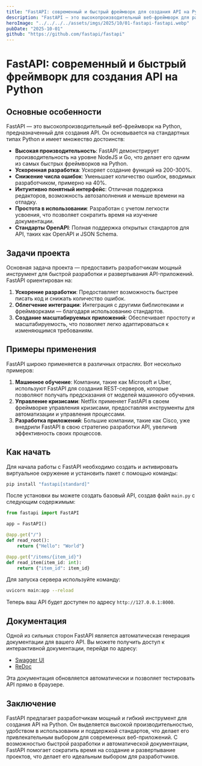 ```yaml
---
title: "FastAPI: современный и быстрый фреймворк для создания API на Python"
description: "FastAPI — это высокопроизводительный веб-фреймворк для разработки API на Python, обеспечивающий простоту в изучении и быструю разработку."
heroImage: "../../../../assets/imgs/2025/10/01-fastapi-fastapi.webp"
pubDate: "2025-10-01"
github: "https://github.com/fastapi/fastapi"
---
```


# FastAPI: современный и быстрый фреймворк для создания API на Python

## Основные особенности

FastAPI — это высокопроизводительный веб-фреймворк на Python, предназначенный для создания API. Он основывается на стандартных типах Python и имеет множество достоинств:

- **Высокая производительность**: FastAPI демонстрирует производительность на уровне NodeJS и Go, что делает его одним из самых быстрых фреймворков на Python.
- **Ускоренная разработка**: Ускоряет создание функций на 200-300%.
- **Снижение числа ошибок**: Уменьшает количество ошибок, вводимых разработчиком, примерно на 40%.
- **Интуитивно понятный интерфейс**: Отличная поддержка редакторов, возможность автозаполнения и меньше времени на отладку.
- **Простота в использовании**: Разработан с учетом легкости усвоения, что позволяет сократить время на изучение документации.
- **Стандарты OpenAPI**: Полная поддержка открытых стандартов для API, таких как OpenAPI и JSON Schema.

## Задачи проекта

Основная задача проекта — предоставить разработчикам мощный инструмент для быстрой разработки и развертывания API-приложений. FastAPI ориентирован на:

1. **Ускорение разработки**: Предоставляет возможность быстрее писать код и снижать количество ошибок.
2. **Облегчение интеграции**: Интеграция с другими библиотеками и фреймворками — благодаря использованию стандартов.
3. **Создание масштабируемых приложений**: Обеспечивает простоту и масштабируемость, что позволяет легко адаптироваться к изменяющимся требованиям.

## Примеры применения

FastAPI широко применяется в различных отраслях. Вот несколько примеров:

1. **Машинное обучение**: Компании, такие как Microsoft и Uber, используют FastAPI для создания REST-серверов, которые позволяют получать предсказания от моделей машинного обучения.
2. **Управление кризисами**: Netflix применяет FastAPI в своем фреймворке управления кризисами, предоставляя инструменты для автоматизации и управления процессами.
3. **Разработка приложений**: Большие компании, такие как Cisco, уже внедрили FastAPI в свою стратегию разработки API, увеличив эффективность своих процессов.

## Как начать

Для начала работы с FastAPI необходимо создать и активировать виртуальное окружение и установить пакет с помощью команды:

```bash
pip install "fastapi[standard]"
```

После установки вы можете создать базовый API, создав файл `main.py` с следующим содержимым:

```python
from fastapi import FastAPI

app = FastAPI()

@app.get("/")
def read_root():
    return {"Hello": "World"}

@app.get("/items/{item_id}")
def read_item(item_id: int):
    return {"item_id": item_id}
```

Для запуска сервера используйте команду:

```bash
uvicorn main:app --reload
```

Теперь ваш API будет доступен по адресу `http://127.0.0.1:8000`.

## Документация

Одной из сильных сторон FastAPI является автоматическая генерация документации для вашего API. Вы можете получить доступ к интерактивной документации, перейдя по адресу:

- [Swagger UI](http://127.0.0.1:8000/docs)
- [ReDoc](http://127.0.0.1:8000/redoc)

Эта документация обновляется автоматически и позволяет тестировать API прямо в браузере.

## Заключение

FastAPI предлагает разработчикам мощный и гибкий инструмент для создания API на Python. Он выделяется высокой производительностью, удобством в использовании и поддержкой стандартов, что делает его привлекательным выбором для современных веб-приложений. С возможностью быстрой разработки и автоматической документации, FastAPI помогает сократить время на создание и развертывание проектов, что делает его идеальным выбором для разработчиков.
